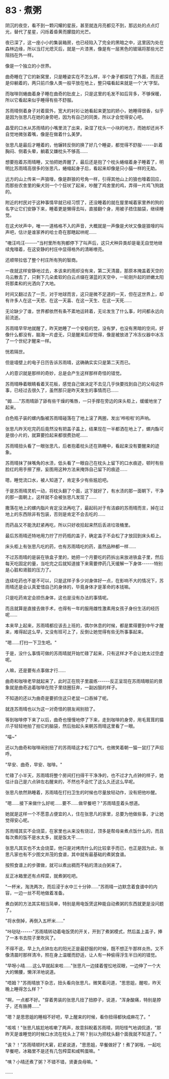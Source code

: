 <link rel="stylesheet" href="../styles/text.css" />
<h1>83 · 煮粥</h1>

阴沉的夜空，看不到一颗闪耀的星辰，甚至就连月亮都见不到，那远处的点点灯光，替代了星星，闪烁着昏黄而朦胧的光芒。

夜已深了，这一座小小的集装箱房，也已经陷入了完全的黑暗之中，这里因为处在森林边缘，所以当灯光熄灭后，就是一片漆黑，像是有一层黑色的玻璃将那些光芒阻挡在外一样。

像是一个独立的小世界。

曲奇睡在了它的新窝里，只是睡姿实在不怎么样，半个身子都探在了外面，而且还是仰躺着的，两只前爪像人类一般平放在地上，整只喵看起来就是一个'大'字型。

而咖啡则蜷曲着身子睡在曲奇的肚皮上，只是这里的毛发不如后背多，不够保暖，所以它看起来似乎睡得有些不舒服。

苏雨晴侧着身子对着窗外，宽大的衬衫让她看起来更加的娇小，她睡得很香，似乎是因为张思凡在她的身旁吧，因为有自己的同类，所以才会觉得安心吧。

晶莹的口水从苏雨晴的小嘴里流了出来，染湿了枕头一小块的地方，而她却还尚不自觉地微张着嘴，像是在做着什么美梦。

张思凡是最后才睡着的，他辗转反侧的换了好几个睡姿，都觉得不舒服------趴着胸闷、侧着头晕，躺着又嫌枕头不够高......

想要抱着苏雨晴睡，又怕把她弄醒了，最后还是抱了个枕头蜷缩着身子睡着了，明明比苏雨晴高很多的张思凡，蜷缩起身子后，看起来却像是只小猫一样的无助。

远方的山上传来一声狼嚎，像是群狼的号角一样，引得其他山上的狼也嚎着回应，而那些农舍里的柴犬则一个个狂吠了起来，吵醒了鸡舍里的鸡，弄得一片鸡飞狗跳的。

附近的村民对于这种事情早就已经习惯了，还没睡着的就在屋里喊着家里养的狗的名字让它们安静下来，睡着更是懒得去叫，直接翻个身，用被子捂住脑袋，继续睡觉。

在这犬吠声中，唯一一道格格不入的声音，大概就是一声像是犬吠又像是狼嚎的叫声吧，估计是谁家养的哈士奇在那瞎起哄呢......

"嗷汪呜汪------"当村里所有狗都停下了叫声后，这只犬种异类却是毫无自觉地继续鬼嚎着，在这安静的村庄中显得格外的清晰嘹亮。

还顺带拉低了整个村庄所有狗的智商。

一夜就这样安静地过去，本该来的雨却没有来，第二天清晨，那原本掩盖着天空的乌云散去了，只剩下几朵柔软的白云点缀在湛蓝的天空中，一轮刚升起的娇嫩太阳将那柔和的光洒向了大地。

时间又翻过去了一页，对于地球而言，这只是微不足道的一天，但在这世界上，却有许多人在这一天悲、在这一天喜、在这一天生、在这一天死......

无论缺少了谁，世界都依然有条不紊地运转着，无论发生了什么事，时间都永远向前流逝。

苏雨晴早早地就醒了，昨天她睡了一个安稳的觉，没有梦，也没有黑暗的空间，好像什么都没有，脑海一片虚无，只是醒来后却觉得，像是被放进了冷冻仪器中冰冻了一个世纪才醒来一样。

恍若隔世。

但是墙壁上的电子日历告诉苏雨晴，这确确实实只是第二天而已。

人的意识就是那样的奇妙，总是会产生这样那样奇怪的错觉。

苏雨晴睁着眼睛看着天花板，感觉自己做决定不去见几乎快要找到自己的父母这件事，已经过去很久了，虽然那只是昨天发生的事情而已......

"姆......"苏雨晴舔了舔有些干燥的嘴唇，一只手撑在旁边的床头柜上，缓缓地坐了起来。

白色瓶子装的螺内酯被苏雨晴碰落在了地上滚了两圈，发出'哗啦啦'的声响。

张思凡昨天吃完药后竟然没有把盖子盖上，结果现在一半都洒在地上了，螺内酯可是很小片的，就算要捡起来都很费劲呢......

苏雨晴扭头看了一眼张思凡，后者抱着枕头还在熟睡中，看起来没有要醒来的迹象。

苏雨晴抹了抹嘴角的水渍，低头看了一眼自己在枕头上留下的口水痕迹，顿时有些脸红的用手擦了擦，妄图用这种方法来掩饰自己留下的痕迹......

嗯，睡觉流口水，被人知道了，肯定多少有些尴尬吧。

于是苏雨晴灵机一动，将枕头翻了个面，这下就好了，有水渍的那一面朝下，干净的那一面朝上，这样就不会被张思凡发现了......

撒落在地上的螺内脂片肯定没法再吃了，最起码对于有洁癖的苏雨晴而言，掉在过地上的东西除非有包装，否则是肯定不会去吃的......

而药品又不能洗赶紧再吃，所以只好收拾起来然后丢进垃圾桶里。

最后苏雨晴还特地用力拧了拧药瓶的盖子，确定盖子不会松了才放回到床头柜上。

床头柜上有张思凡吃的药，也有苏雨晴吃的药，虽然品种都一样......

不过苏雨晴的是装在铁盒子里的，她把一个月要吃的药拆出来放进铁盒子里，然后每天吃固定的量，当吃完之后就知道接下来需要停药几天缓解一下身体------特别是心脏和肾脏的压力了。

连续吃药也不是不可以，只是这样子多少对身体好一点，在影响不大的情况下，苏雨晴还是会认真爱惜自己的身体的，毕竟身体才是革命的本钱嘛。

只是吃药肯定会损伤身体，这也是没有办法的事情呢。

而且就算是直接去做手术，也得有一年的服用雌性激素用女孩子身份生活的经历呢......

本来早上起来，苏雨晴都应该去上班的，偶尔休息的时候，都是累得要到中午才醒来，难得起这么早，又没有班可上了，反倒让她觉得有些无所事事起来。

"嗯......打扫一下卫生吧。"

于是，没什么事情可做的苏雨晴就开始忙碌了起来，只有这样才不会让她太过空虚呢。

人嘛，还是要有点事做才行......

曲奇和咖啡老早就起来了，此时正在院子里晨练------反正呈现在苏雨晴眼前的景象就是曲奇追着咖啡在院子里绕圈狂奔，一副凶狠的样子。

不知道的还以为曲奇是要抓住这只老鼠一口吞掉了呢。

就连苏雨晴也以为这一对奇怪的朋友闹别扭了。

等到咖啡停下来了以后，曲奇也慢慢地停了下来，走到咖啡的身旁，用毛茸茸的猫爪子轻轻地拍了拍它的脑袋，然后抬起头来朝苏雨晴这里看了一眼。

"喵\~"

还以为曲奇和咖啡闹别扭了的苏雨晴这才松了口气，也微笑着朝一猫一鼠打了声招呼。

"早安、曲奇，早安、咖啡。"

忙碌了小半天，苏雨晴将整个房间打扫得干干净净的，也不过才九点钟的样子，她估计自己是六点钟左右醒来的，不然也不会忙了这么久还这么早呢。

张思凡依然熟睡着，苏雨晴在打扫卫生的时候也尽量放轻动作，没有把他吵醒。

"嗯......接下来做什么好呢......要不......做早餐吧？"苏雨晴歪着头想道。

她就是这样一个不愿意占便宜的人，住在张思凡的家里，总要为他做些事，才让她觉得安心呢。

苏雨晴其实不会烧菜，在家里也从来没有烧过，顶多是帮母亲煮点饭什么的，而且每次煮的饭不是水太多，就是饭太干......

张思凡其实也不太会烧菜，他只是对烤肉什么的比较拿手而已，也正是因为此，张思凡家也有不少图文并茂的食谱，其中就有最基础的煮粥食谱。

按照食谱上的步骤做，就可以煮出稠而不粘的清淡白粥来了。

反正冰箱里还有点榨菜，就煮粥吃吧。

"一杯米，淘洗两次，而后浸于水中三十分钟......"苏雨晴一边默念着食谱中的内容，一边一丝不苟地做着准备。

煮白粥的方法其实相当简单，特别是用电饭煲这种能自动煮粥的东西就更是没问题了。

"将水倒掉，再倒入五杯米......"

"咔哒哒------"苏雨晴转动着电饭煲的开关，开到了煮粥模式，然后盖上盖子，捧了一本书去院子里吹风了。

不得不说，早上九点钟左右的阳光正是最舒服的时候，既不想正午那样炎热，又不像清晨时那样清冷，照在身上温暖而舒适，让人有一种偷得浮生半日闲的错觉。

"早呀小晴......这么早就起来啦......"张思凡一边揉着惺忪地双眼，一边伸了一个大大的懒腰，懒洋洋地说道。

"唔姆？"苏雨晴放下杂志，扭头看向张思凡，微笑着问道，"思思姐，醒啦，昨天晚上睡得怎么样？"

"啊，一点都不好。"穿着男装的张思凡扭了扭脖子，说道，"浑身酸痛，特别是脖子，还有胳膊......"

"嗯？是思思姐的睡相不好吧，早上醒来的时候，看你扭得都快成麻花了。"

"咳咳！"张思凡尴尬地咳嗽了两声，故意斜睨着苏雨晴，阴阳怪气地调侃道，"那昨天是谁睡觉的时候口水流在枕头上了啊？别以为把枕头翻个面我就不知道了。"

"诶？！"苏雨晴顿时大窘，赶紧说道，"思思姐，早餐做好了！煮了粥哦，一起吃早餐吧，冰箱里不是还有几包榨菜和咸鸭蛋嘛。"

"咦？小晴还煮了粥？不错不错，贤妻良母嘛。"

......
